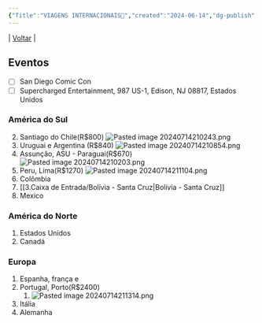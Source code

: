 ```yaml
---
{"Title":"VIAGENS INTERNACIONAIS🛫","created":"2024-06-14","dg-publish":true,"tags":["pessoal/list","pessoal/viagem"],"permalink":"/1-minha-vida/internacionais/","dgPassFrontmatter":true}
---
```


| [Voltar](index) |
## Eventos
- [ ] San Diego Comic Con
- [ ] Supercharged Entertainment, 987 US-1, Edison, NJ 08817, Estados Unidos
### América do Sul
2. Santiago do Chile(R$800)
    ![Pasted image 20240714210243.png](/img/user/0.Settings/img/Pasted%20image%2020240714210243.png)
1. Uruguai e Argentina (R$840)
    ![Pasted image 20240714210854.png](/img/user/0.Settings/img/Pasted%20image%2020240714210854.png)
3. Assunção, ASU - Paraguai(R$670)
    ![Pasted image 20240714210203.png](/img/user/0.Settings/img/Pasted%20image%2020240714210203.png)
4. Peru, Lima(R$1270)
    ![Pasted image 20240714211104.png](/img/user/0.Settings/img/Pasted%20image%2020240714211104.png)
5. Colômbia
6. [[3.Caixa de Entrada/Bolívia - Santa Cruz\|Bolívia - Santa Cruz]]
7. Mexico
### América do Norte
1. Estados Unidos
2. Canadá
### Europa
1. Espanha, frança e 
2. Portugal, Porto(R$2400)
    1. ![Pasted image 20240714211314.png](/img/user/0.Settings/img/Pasted%20image%2020240714211314.png)
3. Itália
4. Alemanha